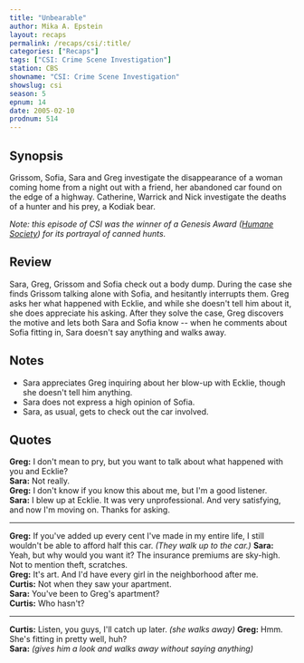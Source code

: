 ```yaml
---
title: "Unbearable"
author: Mika A. Epstein
layout: recaps
permalink: /recaps/csi/:title/
categories: ["Recaps"]
tags: ["CSI: Crime Scene Investigation"]
station: CBS
showname: "CSI: Crime Scene Investigation"
showslug: csi
season: 5
epnum: 14
date: 2005-02-10
prodnum: 514
---
```


## Synopsis

Grissom, Sofia, Sara and Greg investigate the disappearance of a woman coming home from a night out with a friend, her abandoned car found on the edge of a highway. Catherine, Warrick and Nick investigate the deaths of a hunter and his prey, a Kodiak bear.

_Note: this episode of CSI was the winner of a Genesis Award ([Humane Society](http://www.hsus.org/)) for its portrayal of canned hunts._

## Review

Sara, Greg, Grissom and Sofia check out a body dump. During the case she finds Grissom talking alone with Sofia, and hesitantly interrupts them. Greg asks her what happened with Ecklie, and while she doesn't tell him about it, she does appreciate his asking. After they solve the case, Greg discovers the motive and lets both Sara and Sofia know -- when he comments about Sofia fitting in, Sara doesn't say anything and walks away.

## Notes

* Sara appreciates Greg inquiring about her blow-up with Ecklie, though she doesn't tell him anything.
* Sara does not express a high opinion of Sofia.
* Sara, as usual, gets to check out the car involved.

## Quotes

**Greg:** I don't mean to pry, but you want to talk about what happened with you and Ecklie?\
**Sara:** Not really.\
**Greg:** I don't know if you know this about me, but I'm a good listener.\
**Sara:** I blew up at Ecklie. It was very unprofessional. And very satisfying, and now I'm moving on. Thanks for asking.

- - -

**Greg:** If you've added up every cent I've made in my entire life, I still wouldn't be able to afford half this car. _(They walk up to the car.)_
**Sara:** Yeah, but why would you want it? The insurance premiums are sky-high. Not to mention theft, scratches.\
**Greg:** It's art. And I'd have every girl in the neighborhood after me.\
**Curtis:** Not when they saw your apartment.\
**Sara:** You've been to Greg's apartment?\
**Curtis:** Who hasn't?

- - -

**Curtis:** Listen, you guys, I'll catch up later. _(she walks away)_
**Greg:** Hmm. She's fitting in pretty well, huh?\
**Sara:** _(gives him a look and walks away without saying anything)_
